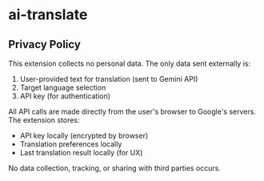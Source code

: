 # ai-translate

## Privacy Policy

This extension collects no personal data. The only data sent externally is:
1. User-provided text for translation (sent to Gemini API)
2. Target language selection
3. API key (for authentication)

All API calls are made directly from the user's browser to Google's servers. The extension stores:
- API key locally (encrypted by browser)
- Translation preferences locally
- Last translation result locally (for UX)

No data collection, tracking, or sharing with third parties occurs.
